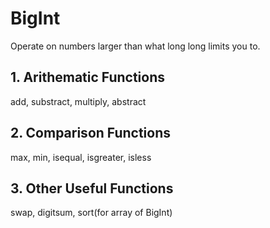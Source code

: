 # BigInt
Operate on numbers larger than what long long limits you to.
## 1. Arithematic Functions 
add, substract, multiply, abstract
## 2. Comparison Functions
max, min, isequal, isgreater, isless
## 3. Other Useful Functions
swap, digitsum, sort(for array of BigInt)
